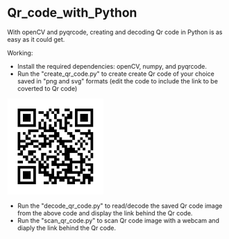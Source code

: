 # Qr_code_with_Python

With openCV and pyqrcode, creating and decoding Qr code in Python is as easy as it could get.

Working:
- Install the required dependencies: openCV, numpy, and pyqrcode.
- Run the "create_qr_code.py" to create create Qr code of your choice saved in "png and svg" formats (edit the code to include the link to be coverted to Qr code)

![My Image](myqr.png)


- Run the "decode_qr_code.py" to read/decode the saved Qr code image from the above code and display the link behind the Qr code.
- Run the "scan_qr_code.py" to scan Qr code image with a webcam and diaply the link behind the Qr code.
